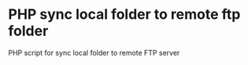 PHP sync local folder to remote ftp folder
=============================

PHP script for sync local folder to remote FTP server
